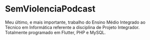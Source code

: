 # SemViolenciaPodcast
Meu último, e mais importante, trabalho do Ensino Médio Integrado ao Técnico em Informática referente a disciplina de Projeto Integrador. Totalmente programado em Flutter, PHP e MySQL.
